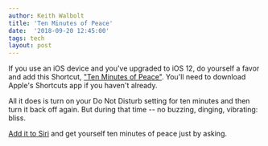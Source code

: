 ```yaml
---
author: Keith Walbolt
title: 'Ten Minutes of Peace'
date:  '2018-09-20 12:45:00'
tags: tech
layout: post
---
```


If you use an iOS device and you've upgraded to iOS 12, do yourself a favor and add this Shortcut, ["Ten Minutes of Peace"](https://www.icloud.com/shortcuts/9944fb2be0f648778a717e95bcbe9fdc). You'll need to download Apple's Shortcuts app if you haven't already.

All it does is turn on your Do Not Disturb setting for ten minutes and then turn it back off again. But during that time -- no buzzing, dinging, vibrating: bliss.

[Add it to Siri](https://www.macstories.net/stories/ios-12-the-macstories-review/8/#add-to-siri) and get yourself ten minutes of peace just by asking.

